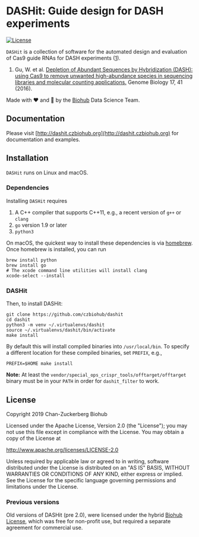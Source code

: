 # DASHit: Guide design for DASH experiments

[![License](https://img.shields.io/badge/License-Apache%202.0-blue.svg)](https://opensource.org/licenses/Apache-2.0)

`DASHit` is a collection of software for the automated design and evaluation of Cas9 guide RNAs for DASH experiments ([1](#dash)).

1. <a name="dash"></a> Gu, W. et al. [Depletion of Abundant Sequences by Hybridization (DASH): using Cas9 to remove unwanted high-abundance species in sequencing libraries and molecular counting applications.](https://genomebiology.biomedcentral.com/articles/10.1186/s13059-016-0904-5) Genome Biology 17, 41 (2016).

Made with :hearts: and :microscope: by the [Biohub](https://www.czbiohub.org) Data Science Team.

## Documentation
Please visit [http://dashit.czbiohub.org](http://dashit.czbiohub.org) for documentation and examples.


## Installation
`DASHit` runs on Linux and macOS. 
### Dependencies
Installing `DASHit` requires

1. A C++ compiler that supports C++11, e.g., a recent version of `g++` or `clang`
2. `go` version 1.9 or later
3. `python3`

On macOS, the quickest way to install these dependencies is via [homebrew](https://brew.sh/). Once homebrew is installed, you can run

```shell
brew install python
brew install go
# The xcode command line utilities will install clang
xcode-select --install
```
### DASHit
Then, to install DASHit:

```shell
git clone https://github.com/czbiohub/dashit
cd dashit
python3 -m venv ~/.virtualenvs/dashit
source ~/.virtualenvs/dashit/bin/activate
make install
```

By default this will install compiled binaries into
`/usr/local/bin`. To specify a different location for these compiled
binaries, set `PREFIX`, e.g.,

```shell
PREFIX=$HOME make install
```

**Note:** At least the `vendor/special_ops_crispr_tools/offtarget/offtarget` binary must be in your `PATH` in
order for `dashit_filter` to work.

## License
Copyright 2019 Chan-Zuckerberg Biohub

Licensed under the Apache License, Version 2.0 (the "License");
you may not use this file except in compliance with the License.
You may obtain a copy of the License at

  http://www.apache.org/licenses/LICENSE-2.0

Unless required by applicable law or agreed to in writing, software
distributed under the License is distributed on an "AS IS" BASIS,
WITHOUT WARRANTIES OR CONDITIONS OF ANY KIND, either express or implied.
See the License for the specific language governing permissions and
limitations under the License.

### Previous versions
Old versions of DASHit (pre 2.0), were licensed under the hybrid [Biohub License](./old-dashit-1.0.md), which was free for non-profit use, but required a separate
agreement for commercial use.
